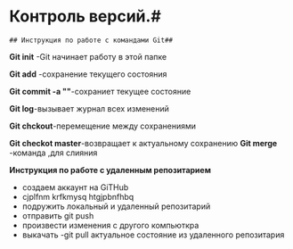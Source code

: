 # Контроль версий.#
    ## Инструкция по работе с командами Git##
**Git init**  -Git начинает работу в этой папке

**Git add** -сохранение текущего состояния

**Git commit -a ""**-сохраниет текущее состояние

**Git log**-вызывает журнал всех изменений

**Git chckout**-перемещение между сохранениями


**Git checkot master**-возвращает к актуальному сохранению
 **Git merge** -команда ,для слияния

 **Инструкция по работе с удаленным репозитарием**

 + создаем аккаунт на GiTHub
 + cjplfnm krfkmysq htgjpbnfhbq
 + подружить локальный и удаленный репозитарий
 + отправить git push 
 + произвести изменения с другого компьюткра
 + выкачать -git pull актуальное состояние из удаленного репозитария 